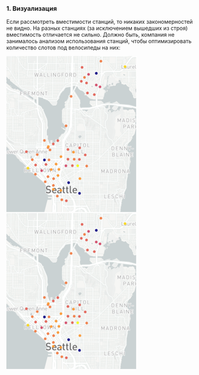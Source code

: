### 1. Визуализация

Если рассмотреть вместимости станций, то никаких закономерностей не видно. На разных станциях (за исключением вышедших из строя) вместимость отличается не сильно. Должно быть, компания не занималось анализом использования станций, чтобы оптимизировать количество слотов под велосипеды на них:

![Alt text](https://github.com/Artur-mipt/bike_sharing/blob/master/images/capacity.png?raw=true "Title")
<img src='images/capacity.png'>
